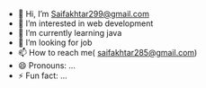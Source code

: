 - 👋 Hi, I’m Saifakhtar299@gmail.com
- 👀 I’m interested in web development
- 🌱 I’m currently learning java
- 💞️ I’m looking for job
- 📫 How to reach me( saifakhtar285@gmail.com)
- 😄 Pronouns: ...
- ⚡ Fun fact: ...

<!---
Saifakhtar299/Saifakhtar299 is a ✨ special ✨ repository because its `README.md` (this file) appears on your GitHub profile.
You can click the Preview link to take a look at your changes.
--->
